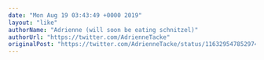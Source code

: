 ```yaml
---
date: "Mon Aug 19 03:43:49 +0000 2019"
layout: "like"
authorName: "Adrienne (will soon be eating schnitzel)"
authorUrl: "https://twitter.com/AdrienneTacke"
originalPost: "https://twitter.com/AdrienneTacke/status/1163295478529740802"
---
```

